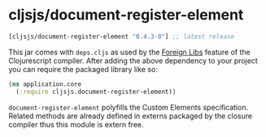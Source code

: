# cljsjs/document-register-element

[](dependency)
```clojure
[cljsjs/document-register-element "0.4.3-0"] ;; latest release
```
[](/dependency)

This jar comes with `deps.cljs` as used by the [Foreign Libs][flibs] feature
of the Clojurescript compiler. After adding the above dependency to your project
you can require the packaged library like so:

```clojure
(ns application.core
  (:require cljsjs.document-register-element))
```

`document-register-element` polyfills the Custom Elements specification. Related methods are already defined in externs packaged by the closure compiler thus this module is extern free.

[flibs]: https://github.com/clojure/clojurescript/wiki/Packaging-Foreign-Dependencies
